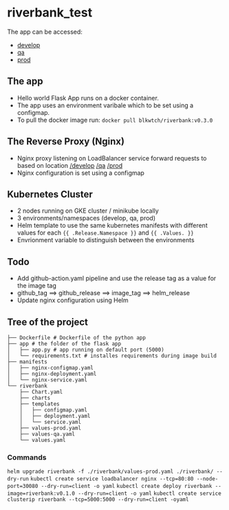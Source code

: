 
# riverbank_test
The app can be accessed:
- [develop](http://34.88.13.120/develop/)
- [qa](http://34.88.13.120/qa/)
- [prod](http://34.88.13.120/prod/)

## The app
- Hello world Flask App runs on a docker container. 
- The app uses an environment varibale which to be set using a configmap.
- To pull the docker image run: ```docker pull blkwtch/riverbank:v0.3.0```

## The Reverse Proxy (Nginx)
- Nginx proxy listening on LoadBalancer service forward requests to based on location [/develop](http://34.88.13.120/develop/) [/qa](http://34.88.13.120/qa/) [/prod](http://34.88.13.120/prod/)
- Nginx configuration is set using a configmap

## Kubernetes Cluster
- 2 nodes running on GKE cluster / minikube locally
- 3 environments/namespaces (develop, qa, prod)
- Helm template to use the same kubernetes manifests with different values for each ```{{ .Release.Namespace }}```  and ```{{ .Values. }}```
- Envrionment variable to distinguish between the environments


## Todo
 - Add github-action.yaml pipeline and use the release tag as a value for the image tag 
 - github_tag ==> github_release ==> image_tag ==> helm_release 
 - Update nginx configuration using Helm


## Tree of the project
```
├── Dockerfile # Dockerfile of the python app
├── app # the folder of the flask app
│   ├── app.py # app running on default port (5000)
│   └── requirements.txt # installes requirements during image build
├── manifests
│   ├── nginx-configmap.yaml
│   ├── nginx-deployment.yaml
│   └── nginx-service.yaml
└── riverbank
    ├── Chart.yaml
    ├── charts
    ├── templates
    │   ├── configmap.yaml
    │   ├── deployment.yaml
    │   └── service.yaml
    ├── values-prod.yaml
    ├── values-qa.yaml
    └── values.yaml
```


### Commands 

```helm upgrade riverbank -f ./riverbank/values-prod.yaml ./riverbank/ --dry-run``` 
```kubectl create service loadbalancer nginx --tcp=80:80 --node-port=30080 --dry-run=client -o yaml```
```kubectl create deploy riverbank --image=riverbank:v0.1.0 --dry-run=client -o yaml```
```kubectl create service clusterip riverbank --tcp=5000:5000 --dry-run=client -oyaml```
